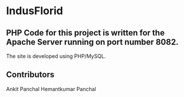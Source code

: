# IndusFlorid

## PHP Code for this project is written for the Apache Server running on port number 8082.

The site is developed using PHP/MySQL.

## Contributors
Ankit Panchal
Hemantkumar Panchal
